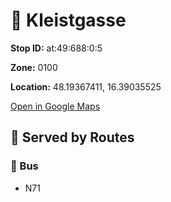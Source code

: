 # 🚉 Kleistgasse


**Stop ID:** at:49:688:0:5

**Zone:** 0100

**Location:** 48.19367411, 16.39035525

[Open in Google Maps](https://www.google.com/maps?q=48.19367411,16.39035525)

## 🚆 Served by Routes

### 🚌 Bus
- N71
